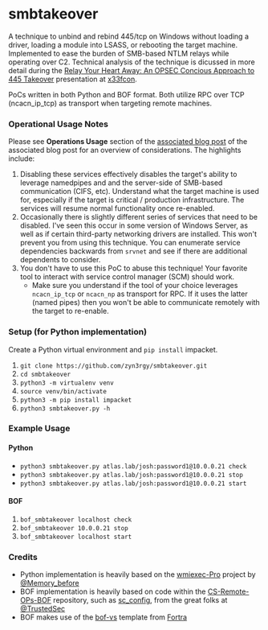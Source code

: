 # smbtakeover

A technique to unbind and rebind 445/tcp on Windows without loading a driver, loading a module into LSASS, or rebooting the target machine. Implemented to ease the burden of SMB-based NTLM relays while operating over C2. Technical analysis of the technique is dicussed in more detail during the [Relay Your Heart Away: An OPSEC Concious Approach to 445 Takeover](https://www.youtube.com/watch?v=iBqOOkQGJEA) presentation at [x33fcon](https://x.com/x33fcon).

PoCs written in both Python and BOF format. Both utilize RPC over TCP (ncacn_ip_tcp) as transport when targeting remote machines.

### Operational Usage Notes

Please see **Operations Usage** section of the [associated blog post](https://posts.specterops.io/relay-your-heart-away-an-opsec-conscious-approach-to-445-takeover-1c9b4666c8ac) of the associated blog post for an overview of considerations. The highlights include:
1. Disabling these services effectively disables the target's ability to leverage namedpipes and and the server-side of SMB-based communication (CIFS, etc). Understand what the target machine is used for, especially if the target is critical / production infrastructure. The services will resume normal functionality once re-enabled.
2. Occasionally there is slightly different series of services that need to be disabled. I've seen this occur in some version of Windows Server, as well as if certain third-party networking drivers are installed. This won't prevent you from using this technique. You can enumerate service dependencies backwards from `srvnet` and see if there are additional dependents to consider.
3. You don't have to use this PoC to abuse this technique! Your favorite tool to interact with service control manager (SCM) should work.
    - Make sure you understand if the tool of your choice leverages `ncacn_ip_tcp` or `ncacn_np` as transport for RPC. If it uses the latter (named pipes) then you won't be able to communicate remotely with the target to re-enable.

### Setup (for Python implementation)
Create a Python virtual environment and `pip install` impacket.
1. `git clone https://github.com/zyn3rgy/smbtakeover.git`
2. `cd smbtakeover`
3. `python3 -m virtualenv venv`
4. `source venv/bin/activate`
5. `python3 -m pip install impacket`
6. `python3 smbtakeover.py -h`


### Example Usage
#### Python 
- `python3 smbtakeover.py atlas.lab/josh:password1@10.0.0.21 check`
- `python3 smbtakeover.py atlas.lab/josh:password1@10.0.0.21 stop`
- `python3 smbtakeover.py atlas.lab/josh:password1@10.0.0.21 start`

#### BOF
1. `bof_smbtakeover localhost check`
2. `bof_smbtakeover 10.0.0.21 stop`
3. `bof_smbtakeover localhost start`

### Credits
- Python implementation is heavily based on the [wmiexec-Pro](https://github.com/XiaoliChan/wmiexec-Pro) project by [@Memory_before](https://x.com/Memory_before)
- BOF implementation is heavily based on code within the [CS-Remote-OPs-BOF](https://github.com/trustedsec/CS-Remote-OPs-BOF/tree/main/src/Remote) repository, such as [sc_config](https://github.com/trustedsec/CS-Remote-OPs-BOF/blob/main/src/Remote/sc_config/entry.c), from the great folks at [@TrustedSec](https://x.com/trustedsec)
- BOF makes use of the [bof-vs](https://github.com/Cobalt-Strike/bof-vs) template from [Fortra](https://x.com/fortraofficial)

